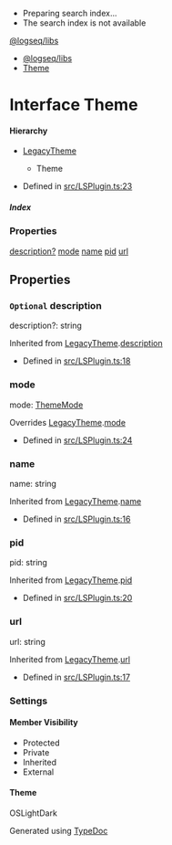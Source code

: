   * Preparing search index...
  * The search index is not available

[@logseq/libs]()

  * [@logseq/libs](../modules.html)
  * [Theme](Theme.html)



# Interface Theme

#### Hierarchy

  * [LegacyTheme](LegacyTheme.html)
    * Theme



  * Defined in [src/LSPlugin.ts:23](https://github.com/logseq/logseq/blob/ac1b53544/libs/src/LSPlugin.ts#L23)



#####  Index

### Properties

[description?](Theme.html#description) [mode](Theme.html#mode) [name](Theme.html#name) [pid](Theme.html#pid) [url](Theme.html#url)

## Properties

### `Optional` description

description?: string

Inherited from [LegacyTheme](LegacyTheme.html).[description](LegacyTheme.html#description)

  * Defined in [src/LSPlugin.ts:18](https://github.com/logseq/logseq/blob/ac1b53544/libs/src/LSPlugin.ts#L18)



### mode

mode: [ThemeMode](../types/ThemeMode.html)

Overrides [LegacyTheme](LegacyTheme.html).[mode](LegacyTheme.html#mode)

  * Defined in [src/LSPlugin.ts:24](https://github.com/logseq/logseq/blob/ac1b53544/libs/src/LSPlugin.ts#L24)



### name

name: string

Inherited from [LegacyTheme](LegacyTheme.html).[name](LegacyTheme.html#name)

  * Defined in [src/LSPlugin.ts:16](https://github.com/logseq/logseq/blob/ac1b53544/libs/src/LSPlugin.ts#L16)



### pid

pid: string

Inherited from [LegacyTheme](LegacyTheme.html).[pid](LegacyTheme.html#pid)

  * Defined in [src/LSPlugin.ts:20](https://github.com/logseq/logseq/blob/ac1b53544/libs/src/LSPlugin.ts#L20)



### url

url: string

Inherited from [LegacyTheme](LegacyTheme.html).[url](LegacyTheme.html#url)

  * Defined in [src/LSPlugin.ts:17](https://github.com/logseq/logseq/blob/ac1b53544/libs/src/LSPlugin.ts#L17)



###  Settings

#### Member Visibility

  * Protected
  * Private
  * Inherited
  * External



#### Theme

OSLightDark

Generated using [TypeDoc](https://typedoc.org/)
